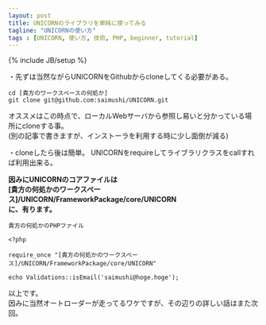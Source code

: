 ```yaml
---
layout: post
title: UNICORNのライブラリを単純に使ってみる
tagline: "UNICORNの使い方"
tags : [UNICORN, 使い方, 技術, PHP, beginner, tutorial]
---
```

{% include JB/setup %}

・先ずは当然ながらUNICORNをGithubからcloneしてくる必要がある。

```
cd [貴方のワークスペースの何処か]
git clone git@github.com:saimushi/UNICORN.git

```

オススメはこの時点で、ローカルWebサーバから参照し易いと分かっている場所にcloneする事。  
(別の記事で書きますが、インストーラを利用する時に少し面倒が減る)

・cloneしたら後は簡単。
UNICORNをrequireしてライブラリクラスをcallすれば利用出来る。    

**因みにUNICORNのコアファイルは  
[貴方の何処かのワークスペース]/UNICORN/FrameworkPackage/core/UNICORN  
に、有ります。**  

```
貴方の何処かのPHPファイル

<?php

require_once "[貴方の何処かのワークスペース]/UNICORN/FrameworkPackage/core/UNICORN"

echo Validations::isEmail('saimushi@hoge.hoge');

```

以上です。  
因みに当然オートローダーが走ってるワケですが、その辺りの詳しい話はまた次回。

　
